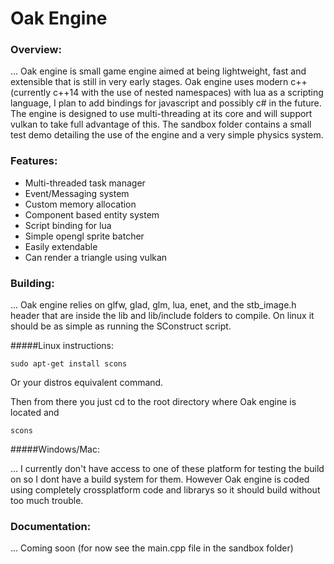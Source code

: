 # Oak Engine
### Overview:
 
 ... Oak engine is small game engine aimed at being lightweight, fast and extensible that is still in very early stages. Oak engine uses modern c++ (currently c++14 with the use of nested namespaces) with lua as a scripting language, I plan to add bindings for javascript and possibly c# in the future. The engine is designed to use multi-threading at its core and will support vulkan to take full advantage of this. The sandbox folder contains a small test demo detailing the use of the engine and a very simple physics system.

### Features:
- Multi-threaded task manager
- Event/Messaging system
- Custom memory allocation
- Component based entity system
- Script binding for lua
- Simple opengl sprite batcher
- Easily extendable
- Can render a triangle using vulkan

### Building:
 
 ... Oak engine relies on glfw, glad, glm, lua, enet, and the stb_image.h header that are inside the lib and lib/include folders to compile. On linux it should be as simple as running the SConstruct script.

#####Linux instructions:
~~~~
sudo apt-get install scons
~~~~
Or your distros equivalent command.

Then from there you just cd to the root directory where Oak engine is located and
~~~~
scons
~~~~

#####Windows/Mac:
 
 ... I currently don't have access to one of these platform for testing the build on so I dont have a build system for them. However Oak engine is coded using completely crossplatform code and librarys so it should build without too much trouble.

### Documentation:

 ... Coming soon (for now see the main.cpp file in the sandbox folder)
